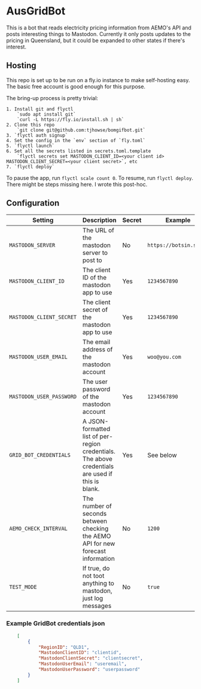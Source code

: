 # AusGridBot

This is a bot that reads electricity pricing information from AEMO's API
and posts interesting things to Mastodon. Currently it only posts updates
to the pricing in Queensland, but it could be expanded to other states if
there's interest.

## Hosting

This repo is set up to be run on a fly.io instance to make self-hosting easy. The basic free account is good enough for this purpose.

The bring-up process is pretty trivial:

    1. Install git and flyctl
        `sudo apt install git`
        `curl -L https://fly.io/install.sh | sh`
    2. Clone this repo
        `git clone git@github.com:tjhowse/bomgifbot.git`
    3. `flyctl auth signup`
    4. Set the config in the `env` section of `fly.toml`
    5. `flyctl launch`
    6. Set all the secrets listed in secrets.toml.template
        `flyctl secrets set MASTODON_CLIENT_ID=<your client id> MASTODON_CLIENT_SECRET=<your client secret>`, etc
    7. `flyctl deploy`

To pause the app, run `flyctl scale count 0`. To resume, run `flyctl deploy`. There might be steps missing here. I wrote this post-hoc.

## Configuration

| Setting | Description | Secret | Example | Default |
| --- | --- | --- | --- | --- |
| `MASTODON_SERVER` | The URL of the mastodon server to post to | No | `https://botsin.space` | N/A |
| `MASTODON_CLIENT_ID` | The client ID of the mastodon app to use | Yes | `1234567890` | N/A |
| `MASTODON_CLIENT_SECRET` | The client secret of the mastodon app to use | Yes | `1234567890` | N/A |
| `MASTODON_USER_EMAIL` | The email address of the mastodon account | Yes | `woo@you.com` | N/A |
| `MASTODON_USER_PASSWORD` | The user password of the mastodon account | Yes | `1234567890` | N/A |
| `GRID_BOT_CREDENTIALS` | A JSON-formatted list of per-region credentials. The above credentials are used if this is blank. | Yes | See below | "" |
| `AEMO_CHECK_INTERVAL` | The number of seconds between checking the AEMO API for new forecast information | No | `1200` | `1200` |
| `TEST_MODE` | If true, do not toot anything to mastodon, just log messages | No | `true` | `false` |


### Example GridBot credentials json

```json
    [
        {
            "RegionID": "QLD1",
            "MastodonClientID": "clientid",
            "MastodonClientSecret": "clientsecret",
            "MastodonUserEmail": "useremail",
            "MastodonUserPassword": "userpassword"
        }
    ]
```